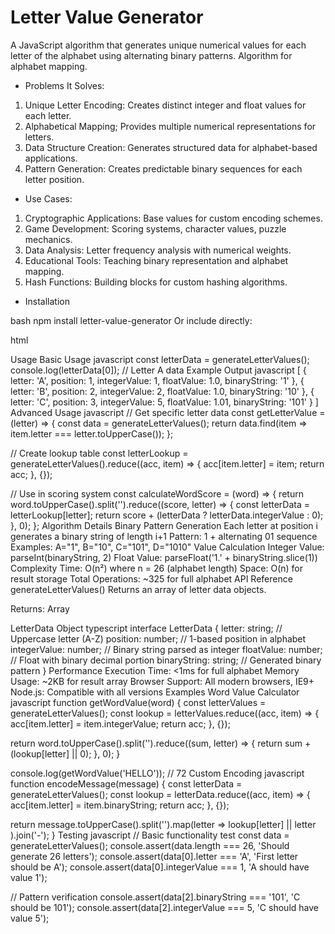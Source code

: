 # Letter Value Generator 

A JavaScript algorithm that generates unique numerical values for each letter of the alphabet using alternating binary patterns. Algorithm for alphabet mapping.

+ Problems It Solves:

1. Unique Letter Encoding: Creates distinct integer and float values for each letter.
2. Alphabetical Mapping; Provides multiple numerical representations for letters.
3. Data Structure Creation: Generates structured data for alphabet-based applications.
4. Pattern Generation: Creates predictable binary sequences for each letter position.

+ Use Cases:
  
1. Cryptographic Applications: Base values for custom encoding schemes.
2. Game Development: Scoring systems, character values, puzzle mechanics.
3. Data Analysis: Letter frequency analysis with numerical weights.
4. Educational Tools: Teaching binary representation and alphabet mapping.
5. Hash Functions: Building blocks for custom hashing algorithms.

+ Installation
  
bash
npm install letter-value-generator
Or include directly:

html
<script src="letter-value-generator.js"></script>
Usage
Basic Usage
javascript
const letterData = generateLetterValues();
console.log(letterData[0]); // Letter A data
Example Output
javascript
[
  {
    letter: 'A',
    position: 1,
    integerValue: 1,
    floatValue: 1.0,
    binaryString: '1'
  },
  {
    letter: 'B',
    position: 2,
    integerValue: 2,
    floatValue: 1.0,
    binaryString: '10'
  },
  {
    letter: 'C',
    position: 3,
    integerValue: 5,
    floatValue: 1.01,
    binaryString: '101'
  }
]
Advanced Usage
javascript
// Get specific letter data
const getLetterValue = (letter) => {
  const data = generateLetterValues();
  return data.find(item => item.letter === letter.toUpperCase());
};

// Create lookup table
const letterLookup = generateLetterValues().reduce((acc, item) => {
  acc[item.letter] = item;
  return acc;
}, {});

// Use in scoring system
const calculateWordScore = (word) => {
  return word.toUpperCase().split('').reduce((score, letter) => {
    const letterData = letterLookup[letter];
    return score + (letterData ? letterData.integerValue : 0);
  }, 0);
};
Algorithm Details
Binary Pattern Generation
Each letter at position i generates a binary string of length i+1
Pattern: 1 + alternating 01 sequence
Examples: A="1", B="10", C="101", D="1010"
Value Calculation
Integer Value: parseInt(binaryString, 2)
Float Value: parseFloat('1.' + binaryString.slice(1))
Complexity
Time: O(n²) where n = 26 (alphabet length)
Space: O(n) for result storage
Total Operations: ~325 for full alphabet
API Reference
generateLetterValues()
Returns an array of letter data objects.

Returns: Array<LetterData>

LetterData Object
typescript
interface LetterData {
  letter: string;        // Uppercase letter (A-Z)
  position: number;      // 1-based position in alphabet
  integerValue: number;  // Binary string parsed as integer
  floatValue: number;    // Float with binary decimal portion
  binaryString: string;  // Generated binary pattern
}
Performance
Execution Time: <1ms for full alphabet
Memory Usage: ~2KB for result array
Browser Support: All modern browsers, IE9+
Node.js: Compatible with all versions
Examples
Word Value Calculator
javascript
function getWordValue(word) {
  const letterValues = generateLetterValues();
  const lookup = letterValues.reduce((acc, item) => {
    acc[item.letter] = item.integerValue;
    return acc;
  }, {});
  
  return word.toUpperCase().split('').reduce((sum, letter) => {
    return sum + (lookup[letter] || 0);
  }, 0);
}

console.log(getWordValue('HELLO')); // 72
Custom Encoding
javascript
function encodeMessage(message) {
  const letterData = generateLetterValues();
  const lookup = letterData.reduce((acc, item) => {
    acc[item.letter] = item.binaryString;
    return acc;
  }, {});
  
  return message.toUpperCase().split('').map(letter => 
    lookup[letter] || letter
  ).join('-');
}
Testing
javascript
// Basic functionality test
const data = generateLetterValues();
console.assert(data.length === 26, 'Should generate 26 letters');
console.assert(data[0].letter === 'A', 'First letter should be A');
console.assert(data[0].integerValue === 1, 'A should have value 1');

// Pattern verification
console.assert(data[2].binaryString === '101', 'C should be 101');
console.assert(data[2].integerValue === 5, 'C should have value 5');

